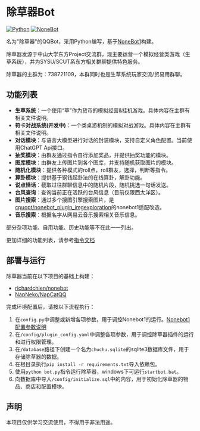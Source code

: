 # 除草器Bot

[![Python](https://img.shields.io/badge/python-3.7%2B-blue)](https://www.python.org/downloads/release/python-370/)
[![NoneBot](https://img.shields.io/badge/nonebot-1.9.1-blue)](https://v1.nonebot.dev/)

名为"除草器"的QQBot，采用Python编写，基于[NoneBot1](https://v1.nonebot.dev/)构建。

除草器发源于中山大学东方Project交流群，现主要运营一个模拟经营类游戏（生草系统），并为SYSU/SCUT系东方相关群聊提供特色服务。

除草器的主群为：738721109，本群同时也是生草系统玩家交流/贸易用群聊。

## 功能列表

- **生草系统**：一个使用“草”作为货币的模拟经营&挂机游戏。具体内容在主群有相关文件说明。
- **符卡对战系统(开发中)**：一个类桌游机制的模拟对战游戏。具体内容在主群有相关文件说明。
- **对话模块**：与语言大模型进行对话的封装模块，支持自定义角色配置。当前使用ChatGPT Api接口。
- **抽奖模块**：由群友通过指令自行添加奖品，并提供抽奖功能的模块。
- **图库模块**：由群友上传图片到各个图库，并支持随机获取图片的模块。
- **随机化模块**：提供各种模式的roll点，roll群友，选择，判断等指令。
- **算卦模块**：提供基于铜钱起卦法的在线算卦，解卦功能。
- **说点怪话**：截取过往群聊信息中的随机片段，随机挑选一句话发送。
- **台风查询**：查询当前正在活跃的台风信息（目前仅限西太洋区）。
- **图片搜索**：通过多个搜图引擎搜索图片，是[cpuopt/nonebot_plugin_imgexploration](https://github.com/cpuopt/nonebot_plugin_imgexploration)的nonebot1适配改造。
- **音乐搜索**：根据名字从网易云音乐搜索相关音乐信息。

部分杂项功能、自用功能、历史功能等不在此一一列出。

更加详细的功能列表，请参考[指令文档](https://rinkastone.com/2024/05/13/archives/409)

## 部署与运行

除草器当前在以下项目的基础上构建：
- [richardchien/nonebot](https://github.com/nonebot/nonebot)
- [NapNeko/NapCatQQ](https://github.com/NapNeko/NapCatQQ)

完成环境配置后，请按以下流程执行：

1. 在`config.py`中调整或新增各项参数，用于调控Nonebot1的运行。[Nonebot1配置参数说明](https://v1.nonebot.dev/api/default_config.html)
2. 在`/config/plugin_config.yaml`中调整各项参数，用于调控除草器插件的运行和进行权限管理。
3. 在`/database`路径下创建一个名为`chuchu.sqlite`的sqlite3数据库文件，用于存储除草器的数据。
4. 在根目录执行`pip install -r requirements.txt`导入依赖包。
5. 使用`python bot.py`指令运行除草器，windows下可运行`startbot.bat`。
6. 向数据库中导入`/config/initialize.sql`中的内容，用于初始化除草器的物品、商店和配置模块。

## 声明

本项目仅供学习交流使用，不得用于非法用途。